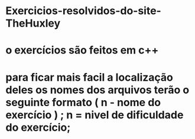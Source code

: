 # Exercicios-resolvidos-do-site-TheHuxley
# o exercícios são feitos em c++
# para ficar mais facil a localização deles os nomes dos arquivos terão o seguinte formato ( n - nome do exercício ) ; n =  nivel de dificuldade do exercício;

